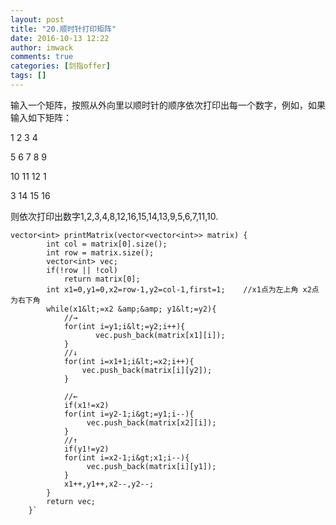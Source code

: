 ```yaml
---
layout: post
title: "20.顺时针打印矩阵"
date: 2016-10-13 12:22
author: imwack
comments: true
categories: [剑指offer]
tags: []
---
```

输入一个矩阵，按照从外向里以顺时针的顺序依次打印出每一个数字，例如，如果输入如下矩阵：

1 2 3 4

5 6 7 8 9

10 11 12 1

3 14 15 16

则依次打印出数字1,2,3,4,8,12,16,15,14,13,9,5,6,7,11,10.


	vector<int> printMatrix(vector<vector<int>> matrix) {
            int col = matrix[0].size();
            int row = matrix.size();
            vector<int> vec;
            if(!row || !col)
                return matrix[0];
        	int x1=0,y1=0,x2=row-1,y2=col-1,first=1;    //x1点为左上角 x2点为右下角
            while(x1&lt;=x2 &amp;&amp; y1&lt;=y2){
                //→
                for(int i=y1;i&lt;=y2;i++){
                       vec.push_back(matrix[x1][i]);
                }
                //↓
                for(int i=x1+1;i&lt;=x2;i++){
                    vec.push_back(matrix[i][y2]);
                }
    
                //←
                if(x1!=x2)
                for(int i=y2-1;i&gt;=y1;i--){
                     vec.push_back(matrix[x2][i]);
                }
                //↑
                if(y1!=y2)
                for(int i=x2-1;i&gt;x1;i--){
                     vec.push_back(matrix[i][y1]);
                }
                x1++,y1++,x2--,y2--;
            }            
            return vec;                
        }`

&nbsp;
